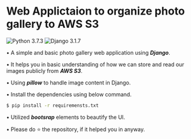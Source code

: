 # Web Applictaion to organize photo gallery to AWS S3

![Python 3.7.3](https://img.shields.io/badge/Python-3.6-brightgreen.svg) ![Django 3.1.7](https://img.shields.io/badge/Django-3.1.7-skyblue.svg)

• A simple and basic photo gallery web application using **_Django_**.

• It helps you in basic understanding of how we can store and read our images publicly from ***AWS S3***.

• Using ***pillow*** to handle image content in Django.

• Install the dependencies using below command.

```sh
$ pip install -r requiremensts.txt
```

• Utilized **_bootsrap_** elements to beautify the UI.

• Please do ⭐ the repository, if it helped you in anyway.
